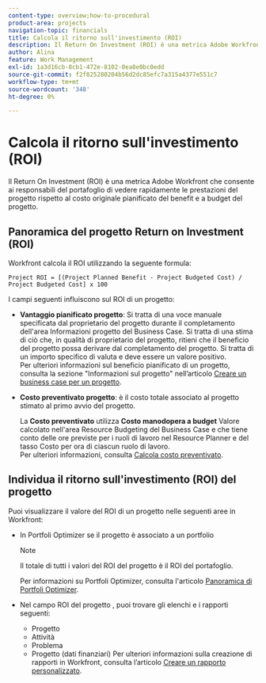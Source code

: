 ```yaml
---
content-type: overview;how-to-procedural
product-area: projects
navigation-topic: financials
title: Calcola il ritorno sull'investimento (ROI)
description: Il Return On Investment (ROI) è una metrica Adobe Workfront che consente ai responsabili del portafoglio di vedere rapidamente le prestazioni del progetto rispetto al costo originale pianificato del benefit e a budget del progetto.
author: Alina
feature: Work Management
exl-id: 1a3d16cb-8cb1-472e-8102-0ea8e0bc0edd
source-git-commit: f2f825280204b56d2dc85efc7a315a4377e551c7
workflow-type: tm+mt
source-wordcount: '348'
ht-degree: 0%

---
```


# Calcola il ritorno sull&#39;investimento (ROI)

Il Return On Investment (ROI) è una metrica Adobe Workfront che consente ai responsabili del portafoglio di vedere rapidamente le prestazioni del progetto rispetto al costo originale pianificato del benefit e a budget del progetto.

## Panoramica del progetto Return on Investment (ROI)

Workfront calcola il ROI utilizzando la seguente formula:

```
Project ROI = [(Project Planned Benefit - Project Budgeted Cost) / Project Budgeted Cost] x 100
```

I campi seguenti influiscono sul ROI di un progetto:

* **Vantaggio pianificato progetto**: Si tratta di una voce manuale specificata dal proprietario del progetto durante il completamento dell&#39;area Informazioni progetto del Business Case. Si tratta di una stima di ciò che, in qualità di proprietario del progetto, ritieni che il beneficio del progetto possa derivare dal completamento del progetto. Si tratta di un importo specifico di valuta e deve essere un valore positivo.\
   Per ulteriori informazioni sul beneficio pianificato di un progetto, consulta la sezione &quot;Informazioni sul progetto&quot; nell’articolo [Creare un business case per un progetto](../../../manage-work/projects/define-a-business-case/create-business-case.md).

* **Costo preventivato progetto**: è il costo totale associato al progetto stimato al primo avvio del progetto.

   La **Costo preventivato** utilizza **Costo manodopera a budget** Valore calcolato nell&#39;area Resource Budgeting del Business Case e che tiene conto delle ore previste per i ruoli di lavoro nel Resource Planner e del tasso Costo per ora di ciascun ruolo di lavoro.\
   Per ulteriori informazioni, consulta [Calcola costo preventivato](../../../manage-work/projects/project-finances/budgeted-cost.md).

## Individua il ritorno sull&#39;investimento (ROI) del progetto

Puoi visualizzare il valore del ROI di un progetto nelle seguenti aree in Workfront:

* In Portfoli Optimizer se il progetto è associato a un portfolio

   >[!NOTE]
   >
   >Il totale di tutti i valori del ROI del progetto è il ROI del portafoglio.

   Per informazioni su Portfoli Optimizer, consulta l&#39;articolo [Panoramica di Portfoli Optimizer](../../../manage-work/portfolios/portfolio-optimizer/portfolio-optimizer-overview.md).

* Nel campo ROI del progetto , puoi trovare gli elenchi e i rapporti seguenti: 

   * Progetto
   * Attività
   * Problema
   * Progetto (dati finanziari)
   Per ulteriori informazioni sulla creazione di rapporti in Workfront, consulta l’articolo [Creare un rapporto personalizzato](../../../reports-and-dashboards/reports/creating-and-managing-reports/create-custom-report.md).
